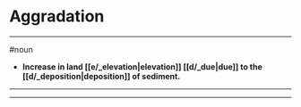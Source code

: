 # Aggradation
---
#noun
- **Increase in land [[e/_elevation|elevation]] [[d/_due|due]] to the [[d/_deposition|deposition]] of sediment.**
---
---
